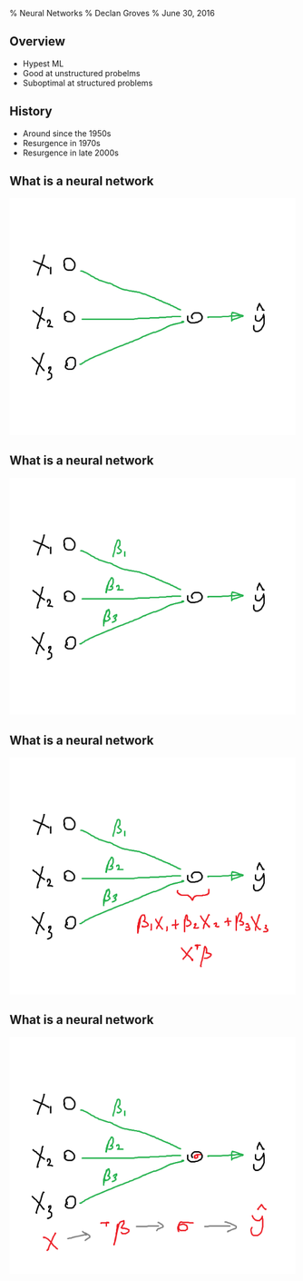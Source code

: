 % Neural Networks
% Declan Groves
% June 30, 2016

## Overview

- Hypest ML
- Good at unstructured probelms
- Suboptimal at structured problems

## History

- Around since the 1950s
- Resurgence in 1970s
- Resurgence in late 2000s

## What is a neural network
![A linear model](png/linmod1.png)

## What is a neural network
![A linear model](png/linmod2.png)

## What is a neural network
![A linear model](png/linmod3.png)

## What is a neural network
![A linear model](png/linmod4.png)

